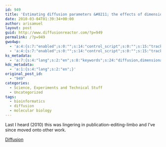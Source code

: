 ```yaml
---
id: 949
title: 'Estimating diffusion parameters &#8211; the effects of dimensionality'
date: 2010-03-04T01:39:34+00:00
author: arisamuel
layout: post
guid: http://www.diffusionreactor.com/?p=949
permalink: /?p=949
gwo4wp:
  - 'a:4:{s:7:"enabled";s:0:"";s:14:"control_script";s:0:"";s:15:"tracking_script";s:0:"";s:17:"conversion_script";s:0:"";}'
  - 'a:4:{s:7:"enabled";s:0:"";s:14:"control_script";s:0:"";s:15:"tracking_script";s:0:"";s:17:"conversion_script";s:0:"";}'
ks_metadata:
  - 'a:7:{s:4:"lang";s:2:"en";s:8:"keywords";s:24:"diffusion,dimensionality";s:19:"keywords_autoupdate";s:1:"0";s:11:"description";s:32:"Estimating Diffusion Parameters";s:22:"description_autoupdate";s:1:"0";s:5:"title";s:50:"Effect of Dimensionality in estimating Diffusion";s:6:"robots";s:12:"index,follow";}'
kdc_metadata:
  - 'a:1:{s:4:"lang";s:2:"en";}'
original_post_id:
  - "949"
categories:
  - Science, Experiments and Technical Stuff
  - Uncategorized
tags:
  - bioinformatics
  - diffusion
  - molecular biology
---
```

Last I heard (2010) this was lingering in publication-editing-limbo and I&#8217;ve since moved onto other work.

<a href="http://www.directedattention.com/research-and-code/estimating-diffusion-parameters-the-effects-of-dimensionality/attachment/diffusion-2/" rel="attachment wp-att-2101">Diffusion</a>